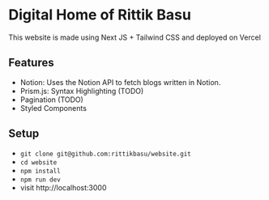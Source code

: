 
# Digital Home of Rittik Basu

This website is made using Next JS + Tailwind CSS and deployed on Vercel

## Features

* Notion: Uses the Notion API to fetch blogs written in Notion.
* Prism.js: Syntax Highlighting (TODO)
* Pagination (TODO)
* Styled Components

## Setup

* `git clone git@github.com:rittikbasu/website.git`
* `cd website`
* `npm install`
* `npm run dev`
* visit http://localhost:3000
